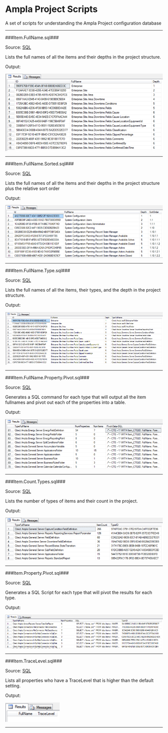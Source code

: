 Ampla Project Scripts
===

A set of scripts for understanding the Ampla Project configuration database

----------

###Item.FullName.sql###

Source: [SQL](Item.FullName.sql)

Lists the full names of all the items and their depths in the project structure.

Output:

![SQL Output](../../images/ampla/Item.FullName.png)

----------

###Item.FullName.Sorted.sql###

Source: [SQL](Item.FullName.Sorted.sql)

Lists the full names of all the items and their depths in the project structure plus the relative sort order 

Output:

![SQL Output](../../images/ampla/Item.FullName.Sorted.png)

----------

###Item.FullName.Type.sql###

Source: [SQL](Item.FullName.Types.sql)

Lists the full names of all the items, their types, and the depth in the project structure.

Output:

![SQL Output](../../images/ampla/Item.FullName.Types.png)

----------

###Item.FullName.Property.Pivot.sql###

Source: [SQL](Item.FullName.Property.Pivot.sql)

Generates a SQL command for each type that will output all the item fullnames and pivot out each of the properties into a table.

Output:

![SQL Output](../../images/ampla/Item.FullName.Property.Pivot.png)

----------

###Item.Count.Types.sql###

Source: [SQL](Item.Count.Types.sql)

Lists the number of types of items and their count in the project.

Output:

![SQL Output](../../images/ampla/Item.Count.Types.png)

----------


###Item.Property.Pivot.sql###

Source: [SQL](Item.Property.Pivot.sql)

Generates a SQL Script for each type that will pivot the results for each type.

Output:

![SQL Output](../../images/ampla/Item.Property.Pivot.png)

----------

###Item.TraceLevel.sql###

Source: [SQL](Item.TraceLevel.sql)

Lists all properties who have a TraceLevel that is higher than the default setting.

Output:

![SQL Output](../../images/ampla/Item.TraceLevel.png)

----------